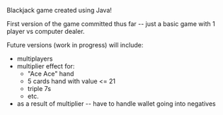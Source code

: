 Blackjack game created using Java!

First version of the game committed thus far -- just a basic game with 1 player vs computer dealer.

Future versions (work in progress) will include:
- multiplayers
- multiplier effect for:
  - "Ace Ace" hand
  - 5 cards hand with value <= 21
  - triple 7s
  - etc.
- as a result of multiplier -- have to handle wallet going into negatives
